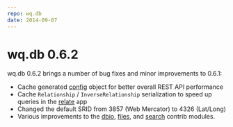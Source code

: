 ```yaml
---
repo: wq.db
date: 2014-09-07
---
```


# wq.db 0.6.2

wq.db 0.6.2 brings a number of bug fixes and minor improvements to 0.6.1:
- Cache generated [config](http://wq.io/docs/config) object for better overall REST API performance
- Cache `Relationship` / `InverseRelationship` serialization to speed up queries in the [relate](http://wq.io/docs/relate) app
- Changed the default SRID from 3857 (Web Mercator) to 4326 (Lat/Long)
- Various improvements to the [dbio](http://wq.io/docs/dbio), [files](http://wq.io/docs/files), and [search](http://wq.io/docs/search) contrib modules.
